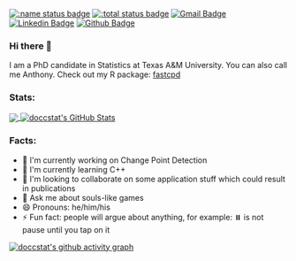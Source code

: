 [![:name status badge](https://doccstat.r-universe.dev/badges/:name)](https://doccstat.r-universe.dev)
[![:total status badge](https://doccstat.r-universe.dev/badges/:total)](https://doccstat.r-universe.dev)
[![Gmail Badge](https://img.shields.io/badge/-anthony.li@stat.tamu.edu-c14438?style=flat&logo=Gmail&logoColor=white&link=mailto:anthony.li@stat.tamu.edu)](mailto:anthony.li@stat.tamu.edu) 
[![Linkedin Badge](https://img.shields.io/badge/-doccstat-0072b1?style=flat&logo=Linkedin&logoColor=white&link=https://www.linkedin.com/in/doccstat/)](https://www.linkedin.com/in/doccstat/)
[![Github Badge](https://img.shields.io/badge/-doccstat-grey?style=flat&logo=github&logoColor=white&link=https://github.com/doccstat/)](https://www.github.com/doccstat/)

### Hi there 👋
I am a PhD candidate in Statistics at Texas A&M University. You can also call me Anthony. Check out my R package: [fastcpd](https://github.com/doccstat/fastcpd)

### Stats:
<a href="#stats" align="center" style="width:100%">
  <img align="center" src="https://github-readme-stats.vercel.app/api/top-langs/?username=doccstat&theme=react" style='display: width: 50%'>
  <img align="center" src="https://github-readme-stats.vercel.app/api?username=doccstat&show_icons=true&line_height=33.5&count_private=true&theme=react" alt="doccstat's GitHub Stats" style='display: width: 50%'>
</a>

### Facts:
- 🔭 I'm currently working on Change Point Detection
- 🌱 I'm currently learning C++
- 👯 I'm looking to collaborate on some application stuff which could result in publications
- 💬 Ask me about souls-like games
- 😄 Pronouns: he/him/his
- ⚡ Fun fact: people will argue about anything, for example: ⏸️ is not pause until you tap on it

[![doccstat's github activity graph](https://github-readme-activity-graph.vercel.app/graph?username=doccstat&theme=react)](https://github.com/doccstat)
